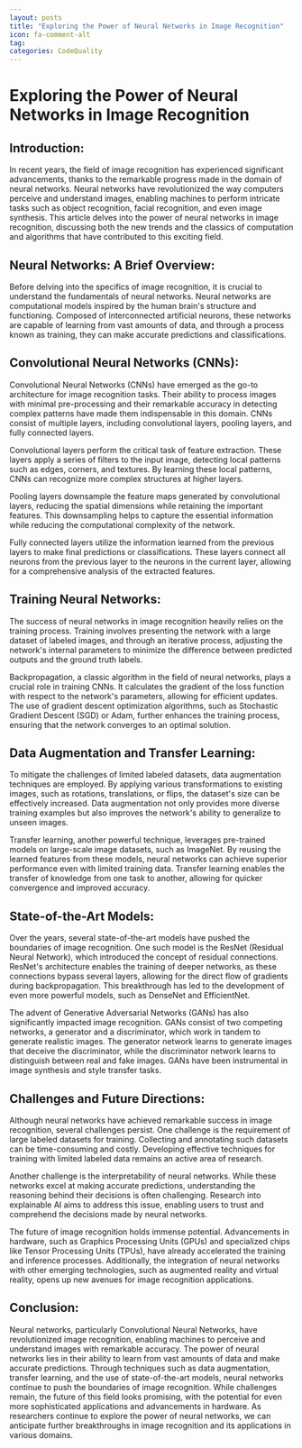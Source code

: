 ```yaml
---
layout: posts
title: "Exploring the Power of Neural Networks in Image Recognition"
icon: fa-comment-alt
tag:      
categories: CodeQuality
---
```



# Exploring the Power of Neural Networks in Image Recognition

## Introduction:

In recent years, the field of image recognition has experienced significant advancements, thanks to the remarkable progress made in the domain of neural networks. Neural networks have revolutionized the way computers perceive and understand images, enabling machines to perform intricate tasks such as object recognition, facial recognition, and even image synthesis. This article delves into the power of neural networks in image recognition, discussing both the new trends and the classics of computation and algorithms that have contributed to this exciting field.

## Neural Networks: A Brief Overview:

Before delving into the specifics of image recognition, it is crucial to understand the fundamentals of neural networks. Neural networks are computational models inspired by the human brain's structure and functioning. Composed of interconnected artificial neurons, these networks are capable of learning from vast amounts of data, and through a process known as training, they can make accurate predictions and classifications.

## Convolutional Neural Networks (CNNs):

Convolutional Neural Networks (CNNs) have emerged as the go-to architecture for image recognition tasks. Their ability to process images with minimal pre-processing and their remarkable accuracy in detecting complex patterns have made them indispensable in this domain. CNNs consist of multiple layers, including convolutional layers, pooling layers, and fully connected layers.

Convolutional layers perform the critical task of feature extraction. These layers apply a series of filters to the input image, detecting local patterns such as edges, corners, and textures. By learning these local patterns, CNNs can recognize more complex structures at higher layers.

Pooling layers downsample the feature maps generated by convolutional layers, reducing the spatial dimensions while retaining the important features. This downsampling helps to capture the essential information while reducing the computational complexity of the network.

Fully connected layers utilize the information learned from the previous layers to make final predictions or classifications. These layers connect all neurons from the previous layer to the neurons in the current layer, allowing for a comprehensive analysis of the extracted features.

## Training Neural Networks:

The success of neural networks in image recognition heavily relies on the training process. Training involves presenting the network with a large dataset of labeled images, and through an iterative process, adjusting the network's internal parameters to minimize the difference between predicted outputs and the ground truth labels.

Backpropagation, a classic algorithm in the field of neural networks, plays a crucial role in training CNNs. It calculates the gradient of the loss function with respect to the network's parameters, allowing for efficient updates. The use of gradient descent optimization algorithms, such as Stochastic Gradient Descent (SGD) or Adam, further enhances the training process, ensuring that the network converges to an optimal solution.

## Data Augmentation and Transfer Learning:

To mitigate the challenges of limited labeled datasets, data augmentation techniques are employed. By applying various transformations to existing images, such as rotations, translations, or flips, the dataset's size can be effectively increased. Data augmentation not only provides more diverse training examples but also improves the network's ability to generalize to unseen images.

Transfer learning, another powerful technique, leverages pre-trained models on large-scale image datasets, such as ImageNet. By reusing the learned features from these models, neural networks can achieve superior performance even with limited training data. Transfer learning enables the transfer of knowledge from one task to another, allowing for quicker convergence and improved accuracy.

## State-of-the-Art Models:

Over the years, several state-of-the-art models have pushed the boundaries of image recognition. One such model is the ResNet (Residual Neural Network), which introduced the concept of residual connections. ResNet's architecture enables the training of deeper networks, as these connections bypass several layers, allowing for the direct flow of gradients during backpropagation. This breakthrough has led to the development of even more powerful models, such as DenseNet and EfficientNet.

The advent of Generative Adversarial Networks (GANs) has also significantly impacted image recognition. GANs consist of two competing networks, a generator and a discriminator, which work in tandem to generate realistic images. The generator network learns to generate images that deceive the discriminator, while the discriminator network learns to distinguish between real and fake images. GANs have been instrumental in image synthesis and style transfer tasks.

## Challenges and Future Directions:

Although neural networks have achieved remarkable success in image recognition, several challenges persist. One challenge is the requirement of large labeled datasets for training. Collecting and annotating such datasets can be time-consuming and costly. Developing effective techniques for training with limited labeled data remains an active area of research.

Another challenge is the interpretability of neural networks. While these networks excel at making accurate predictions, understanding the reasoning behind their decisions is often challenging. Research into explainable AI aims to address this issue, enabling users to trust and comprehend the decisions made by neural networks.

The future of image recognition holds immense potential. Advancements in hardware, such as Graphics Processing Units (GPUs) and specialized chips like Tensor Processing Units (TPUs), have already accelerated the training and inference processes. Additionally, the integration of neural networks with other emerging technologies, such as augmented reality and virtual reality, opens up new avenues for image recognition applications.

## Conclusion:

Neural networks, particularly Convolutional Neural Networks, have revolutionized image recognition, enabling machines to perceive and understand images with remarkable accuracy. The power of neural networks lies in their ability to learn from vast amounts of data and make accurate predictions. Through techniques such as data augmentation, transfer learning, and the use of state-of-the-art models, neural networks continue to push the boundaries of image recognition. While challenges remain, the future of this field looks promising, with the potential for even more sophisticated applications and advancements in hardware. As researchers continue to explore the power of neural networks, we can anticipate further breakthroughs in image recognition and its applications in various domains.
